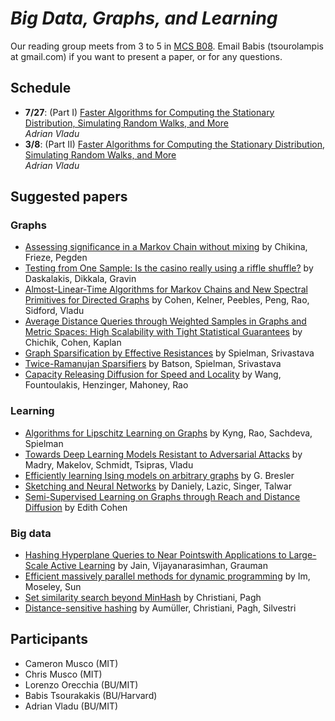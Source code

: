 #  *Big Data, Graphs, and Learning* 


Our reading group meets from 3 to 5 in  [MCS B08](https://www.google.com/maps/place/111+Cummington+Mall,+Boston,+MA+02215/@42.3490961,-71.106378,17z/data=!3m1!4b1!4m5!3m4!1s0x89e379f0c4ef07c1:0xae092ed802b7f90a!8m2!3d42.3490961!4d-71.1041893).   Email Babis (tsourolampis at gmail.com) if you want to present a paper, or for any questions. 


## Schedule 
 

- **7/27**: (Part I) [Faster Algorithms for Computing the Stationary Distribution, Simulating Random Walks, and More](https://arxiv.org/abs/1608.03270)  
*Adrian Vladu*
- **3/8**: (Part II) [Faster Algorithms for Computing the Stationary Distribution, Simulating Random Walks, and More](https://arxiv.org/abs/1608.03270)  
*Adrian Vladu*

## Suggested papers

### Graphs 

- [Assessing significance in a Markov Chain without mixing](https://arxiv.org/abs/1608.02014) by Chikina, Frieze, Pegden
- [Testing from One Sample: Is the casino really using a riffle shuffle?](https://arxiv.org/abs/1704.06850) by Daskalakis, Dikkala, Gravin 
- [Almost-Linear-Time Algorithms for Markov Chains and New Spectral Primitives for Directed Graphs](https://arxiv.org/abs/1611.00755) by Cohen, Kelner, Peebles, Peng, Rao, Sidford, Vladu 
- [Average Distance Queries through Weighted Samples in Graphs and Metric Spaces: High Scalability with Tight Statistical Guarantees](https://arxiv.org/abs/1503.08528) by Chichik, Cohen, Kaplan 
- [Graph Sparsification by Effective Resistances](https://arxiv.org/abs/0803.0929) by Spielman, Srivastava 
- [Twice-Ramanujan Sparsifiers](https://arxiv.org/abs/0808.0163) by Batson, Spielman, Srivastava
- [Capacity Releasing Diffusion for Speed and Locality](https://arxiv.org/abs/1706.05826) by Wang, Fountoulakis, Henzinger,  Mahoney, Rao 

###  Learning 

- [Algorithms for Lipschitz Learning on Graphs](https://arxiv.org/abs/1505.00290) by Kyng, Rao, Sachdeva, Spielman
- [Towards Deep Learning Models Resistant to Adversarial Attacks](https://arxiv.org/abs/1706.06083) by Madry, Makelov, Schmidt, Tsipras, Vladu 
- [Efficiently learning Ising models on arbitrary graphs](https://arxiv.org/abs/1411.6156) by G. Bresler
- [Sketching and Neural Networks](https://arxiv.org/abs/1604.05753) by  Daniely, Lazic,  Singer, Talwar
- [Semi-Supervised Learning on Graphs through Reach and Distance Diffusion](https://arxiv.org/abs/1603.09064) by Edith Cohen 

### Big data 

- [Hashing Hyperplane Queries to Near Pointswith Applications to Large-Scale Active Learning](https://www.robots.ox.ac.uk/~vgg/rg/papers/jain_etal_NIPS10.pdf) by Jain, Vijayanarasimhan, Grauman  
- [Efficient massively parallel methods for dynamic programming](http://dl.acm.org/citation.cfm?id=3055460) by Im, Moseley, Sun
- [Set similarity search beyond MinHash](https://arxiv.org/abs/1612.07710) by Christiani, Pagh
- [Distance-sensitive hashing](https://arxiv.org/abs/1703.07867) by  Aumüller,  Christiani,  Pagh,  Silvestri




## Participants 

- Cameron Musco (MIT)
- Chris Musco  (MIT) 
- Lorenzo Orecchia (BU/MIT) 
- Babis Tsourakakis  (BU/Harvard) 
- Adrian Vladu (BU/MIT) 
